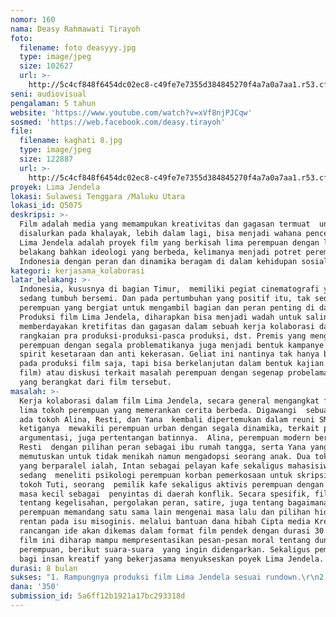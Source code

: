 ```yaml
---
nomor: 160
nama: Deasy Rahmawati Tirayoh
foto:
  filename: foto deasyyy.jpg
  type: image/jpeg
  size: 102627
  url: >-
    http://5c4cf848f6454dc02ec8-c49fe7e7355d384845270f4a7a0a7aa1.r53.cf2.rackcdn.com/14c075d3-f901-4e93-946b-847e6d76bfde/foto%20deasyyy.jpg
seni: audiovisual
pengalaman: 5 tahun
website: 'https://www.youtube.com/watch?v=xVf8njPJCqw'
sosmed: 'https://web.facebook.com/deasy.tirayoh'
file:
  filename: kaghati 8.jpg
  type: image/jpeg
  size: 122887
  url: >-
    http://5c4cf848f6454dc02ec8-c49fe7e7355d384845270f4a7a0a7aa1.r53.cf2.rackcdn.com/50e84769-5db7-4fbc-a686-9094932ef18b/kaghati%208.jpg
proyek: Lima Jendela
lokasi: Sulawesi Tenggara /Maluku Utara
lokasi_id: Q5075
deskripsi: >-
  Film adalah media yang memampukan kreativitas dan gagasan termuat  untuk
  disalurkan pada khalayak, lebih dalam lagi, bisa menjadi wahana pencerahan. 
  Lima Jendela adalah proyek film yang berkisah lima perempuan dengan latar
  belakang bahkan ideologi yang berbeda, kelimanya menjadi potret perempuan
  Indonesia dengan peran dan dinamika beragam di dalam kehidupan sosialnya.  
kategori: kerjasama_kolaborasi
latar_belakang: >-
  Indonesia, kususnya di bagian Timur,  memiliki pegiat cinematografi yang
  sedang tumbuh bersemi. Dan pada pertumbuhan yang positif itu, tak sedikit
  perempuan yang bergiat untuk mengambil bagian dan peran penting di dalamnya.
  Produksi film Lima Jendela, diharapkan bisa menjadi wadah untuk saling
  memberdayakan kretifitas dan gagasan dalam sebuah kerja kolaborasi dalam
  rangkaian pra produksi-produksi-pasca produksi, dst. Premis yang mengangkat
  perempuan dengan segala problematikanya juga menjadi bentuk kampanye tentang
  spirit kesetaraan dan anti kekerasan. Geliat ini nantinya tak hanya berhenti
  pada produksi film saja, tapi bisa berkelanjutan dalam bentuk kajian (bedah
  film) atau diskusi terkait masalah perempuan dengan segenap probelamatikanya,
  yang berangkat dari film tersebut.
masalah: >-
  Kerja kolaborasi dalam film Lima Jendela, secara general mengangkat fragmen
  lima tokoh perempuan yang memerankan cerita berbeda. Digawangi  sebuah kafe,
  ada tokoh Alina, Resti, dan Yana  kembali dipertemukan dalam reuni SMA. Peran
  ketiganya  mewakili perempuan urban dengan segala dinamika, terkait paradigma,
  argumentasi, juga pertentangan batinnya.  Alina, perempuan modern berkarir,
  Resti  dengan pilihan peran sebagai ibu rumah tangga, serta Yana yang
  memutuskan untuk tidak menikah namun mengadopsi seorang anak. Dua tokoh lain
  yang berparalel ialah, Intan sebagai pelayan kafe sekaligus mahasisiwi  yang
  sedang  meneliti psikologi perempuan korban pemerkosaan untuk skripsinya, juga
  tokoh Tuti, seorang  pemilik kafe sekaligus aktivis perempuan dengan histori
  masa kecil sebagai  penyintas di daerah konflik. Secara spesifik, film ini
  tentang kegelisahan, pergolakan peran, satire, juga tentang bagaimana sesama
  perempuan memandang satu sama lain mengenai masa lalu dan pilihan hidup yang
  rentan pada isu misoginis. melalui bantuan dana hibah Cipta media Kreatif,
  rancangan ide akan dikemas dalam format film pendek dengan durasi 30 menit,
  film ini diharap mampu mempresentasikan pesan-pesan moral tentang dunia
  perempuan, berikut suara-suara  yang ingin didengarkan. Sekaligus pemberdayaan
  bagi insan kreatif yang bekerjasama menyukseskan poyek Lima Jendela.
durasi: 8 bulan
sukses: "1. Rampungnya produksi film Lima Jendela sesuai rundown.\r\n2. Pemberdayaan profesi dan gagasan.\r\n3. Melangsungkan diskusi terkait proses produksi serta  isu-isu perempuan yang diangkat dalam film.\r\n"
dana: '350'
submission_id: 5a6ff12b1921a17bc293318d
---
```

